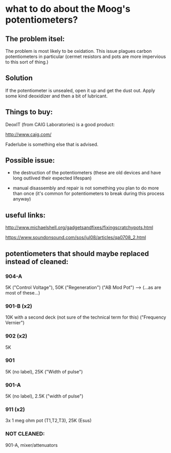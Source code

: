 # what to do about the Moog's potentiometers? 

## The problem itsel: 

The problem is most likely to be oxidation. This issue plagues 
carbon potentiometers in particular (cermet resistors and pots 
are more impervious to this sort of thing.) 

## Solution

If the potentiometer is unsealed, open it up and get the dust
out. Apply some kind deoxidizer and then a bit of lubricant. 

## Things to buy: 

DeoxIT (from CAIG Laboratories)  is a good product: 

http://www.caig.com/

Faderlube is something else that is advised. 

## Possible issue: 

* the destruction of the potentiometers (these are old devices
and have long outlived their expected lifespan)

* manual disassembly and repair is not something you plan to 
do more than once (it's common for potentiometers to break during 
this process anyway) 


## useful links: 

http://www.michaelshell.org/gadgetsandfixes/fixingscratchypots.html

https://www.soundonsound.com/sos/jul08/articles/qa0708_2.html

## potentiometers that should maybe replaced instead of cleaned: 

### 904-A

5K ("Control Voltage"), 50K ("Regeneration")  ("AB Mod Pot") --> (...as are most of these...) 

### 901-B (x2)

10K with a second deck (not sure of the technical term for this) ("Frequency Vernier")

### 902 (x2) 

5K

 ### 901 

5K (no label), 25K ("Width of pulse")

### 901-A 

5K (no label), 2.5K ("width of pulse")

### 911 (x2) 

3x 1 meg ohm pot (T1,T2,T3), 25K (Esus)

### NOT CLEANED: 

901-A, mixer/attenuators 
